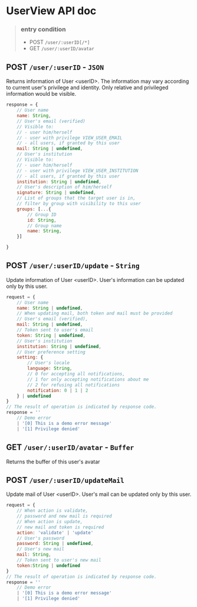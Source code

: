 # UserView API doc

> ### entry condition
> + POST `/user/:userID[/*]`
> + GET `/user/:userID/avatar`

## POST  `/user/:userID` - `JSON`

Returns information of User &lt;userID&gt;.
The information may vary according to current user's privilege and identity. Only relative and privileged information would be visible.
```js
response = {
	// User name
	name: String,
	// User's email (verified)
	// Visible to: 
	// - user him/herself
	// - user with privilege VIEW_USER_EMAIL
	// - all users, if granted by this user
	mail: String | undefined,
	// User's institution
	// Visible to: 
	// - user him/herself
	// - user with privilege VIEW_USER_INSTITUTION
	// - all users, if granted by this user
	institution: String | undefined,
	// User's description of him/herself
	signature: String | undefined,
	// List of groups that the target user is in,
	// filter by group with visibility to this user
	groups: [...{
        // Group ID
        id: String,
        // Group name
        name: String,
    }]

}
```

## POST  `/user/:userID/update` - `String`

Update information of User &lt;userID&gt;.
User's information can be updated only by this user.
```js
request = {
	// User name
	name: String | undefined,
	// When updating mail, both token and mail must be provided
	// User's email (verified), 
	mail: String | undefined,
	// Token sent to user's email
	token: String | undefined,
	// User's institution
	institution: String | undefined,
	// User preference setting
	setting: {
		// User's locale
		language: String,
		// 0 for accepting all notifications,
		// 1 for only accepting notifications about me
		// 2 for refusing all notifications
		notification: 0 | 1 | 2
	} | undefined
}
// The result of operation is indicated by response code.
response = ''
	// Demo error
	| '[0] This is a demo error message'
	| '[1] Privilege denied'

```

## GET `/user/:userID/avatar` - `Buffer`
Returns the buffer of this user's avatar

## POST `/user/:userID/updateMail`

Update mail of User &lt;userID&gt;.
User's mail can be updated only by this user.
```js
request = {
	// When action is validate,
	// password and new mail is required
	// When action is update,
	// new mail and token is required
	action: 'validate' | 'update'
	// User's password
	password: String | undefined,
	// User's new mail
	mail: String,
	// Token sent to user's new mail
	token:String | undefined
}
// The result of operation is indicated by response code.
response = ''
	// Demo error
	| '[0] This is a demo error message'
	| '[1] Privilege denied'

```